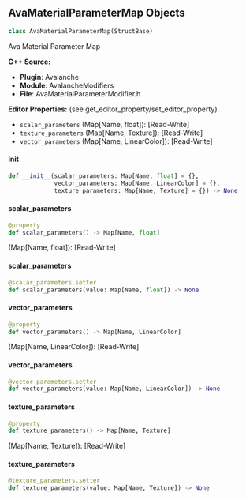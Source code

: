 ## AvaMaterialParameterMap Objects

```python
class AvaMaterialParameterMap(StructBase)
```

Ava Material Parameter Map

**C++ Source:**

- **Plugin**: Avalanche
- **Module**: AvalancheModifiers
- **File**: AvaMaterialParameterModifier.h

**Editor Properties:** (see get_editor_property/set_editor_property)

- ``scalar_parameters`` (Map[Name, float]):  [Read-Write]
- ``texture_parameters`` (Map[Name, Texture]):  [Read-Write]
- ``vector_parameters`` (Map[Name, LinearColor]):  [Read-Write]

<a id="unreal.AvaMaterialParameterMap.__init__"></a>

#### __init__

```python
def __init__(scalar_parameters: Map[Name, float] = {},
             vector_parameters: Map[Name, LinearColor] = {},
             texture_parameters: Map[Name, Texture] = {}) -> None
```

<a id="unreal.AvaMaterialParameterMap.scalar_parameters"></a>

#### scalar_parameters

```python
@property
def scalar_parameters() -> Map[Name, float]
```

(Map[Name, float]):  [Read-Write]

<a id="unreal.AvaMaterialParameterMap.scalar_parameters"></a>

#### scalar_parameters

```python
@scalar_parameters.setter
def scalar_parameters(value: Map[Name, float]) -> None
```

<a id="unreal.AvaMaterialParameterMap.vector_parameters"></a>

#### vector_parameters

```python
@property
def vector_parameters() -> Map[Name, LinearColor]
```

(Map[Name, LinearColor]):  [Read-Write]

<a id="unreal.AvaMaterialParameterMap.vector_parameters"></a>

#### vector_parameters

```python
@vector_parameters.setter
def vector_parameters(value: Map[Name, LinearColor]) -> None
```

<a id="unreal.AvaMaterialParameterMap.texture_parameters"></a>

#### texture_parameters

```python
@property
def texture_parameters() -> Map[Name, Texture]
```

(Map[Name, Texture]):  [Read-Write]

<a id="unreal.AvaMaterialParameterMap.texture_parameters"></a>

#### texture_parameters

```python
@texture_parameters.setter
def texture_parameters(value: Map[Name, Texture]) -> None
```

<a id="unreal.Vector2b"></a>